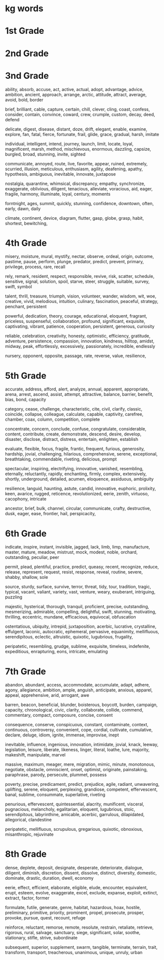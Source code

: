 # kg words

# 1st Grade

# 2nd Grade

# 3nd Grade

ability, absorb, accuse, act, active, actual, adopt, advantage, advice, ambition, ancient, approach, arrange, arctic, attitude, attract, average, avoid, bold, border

brief, brilliant, cable, capture, certain, chill, clever, cling, coast, confess, consider, contain, convince, coward, crew, crumple, custom, decay, deed, defend

delicate, digest, disease, distant, doze, drift, elegant, enable, examine, explore, fan, fatal, fierce, fortunate, frail, glide, grace, gradual, harsh, imitate

individual, intelligent, intend, journey, launch, limit, locate, loyal, magnificent, marsh, method, mischievous, enormous, dazzling, capsize, burgled, broad, stunning, invite, sighted

communicate, annoyed, route, live, favorite, appear, ruined, extremely, scurried, illusion, meticulous, enthusiasm, agility, deafening, apathy, hypothesis, ambiguous, inevitable, innovate, juxtapose

nostalgia, quarantine, whimsical, discrepancy, empathy, synchronize, exaggerate, oblivious, diligent, tenacious, alleviate, voracious, aid, eager, fragile, harmony, illuminate, loyal, century, moments

forntnight, ages, summit, quickly, stunning, confidence, downtown, often, early, dawn, daily

climate, continent, device, diagram, flutter, gasp, globe, grasp, habit, shortest, bewitching,

# 4th Grade

misery, moisture, mural, mystify, nectar, observe, ordeal, origin, outcome, pastime, pause, perform, plunge, predator, predict, prevent, primary, privilege, process, rare, recall

rely, remark, resident, respect, responsible, revive, risk, scatter, schedule, sensitive, signal, solution, spoil, starve, steer, struggle, suitable, survey, swift, symbol

talent, thrill, treasure, triumph, vision, volunteer, wander, wisdom, wit, woe, creative, vivid, melodious, intuition, culinary, fascination, peaceful, strategy, penchant, persistent

powerful, dedication, theory, courage, educational, eloquent, fragrant, priceless, suspenseful, collaboration, profound, significant, exquisite, captivating, vibrant, patience, cooperation, persistent, generous, curiosity

reliable, celebration, creativity, honesty, optimistic, efficiency, gratitude, adventure, persistence, compassion, innovation, kindness, hilltop, amidst, midway, peak, effortlessly, excessively, passionately, incredible, endlessly

nursery, opponent, opposite, passage, rate, reverse, value, resilience,

# 5th Grade

accurate, address, afford, alert, analyze, annual, apparent, appropriate, arena, arrest, ascend, assist, attempt, attractive, balance, barrier, benefit, bias, bond, capacity

category, cease, challenge, characteristic, cite, civil, clarify, classic, coincide, collapse, colleague, calculate, capable, captivity, carefree, chamber, coax, column, competition, complete

concentrate, concern, conclude, confuse, congratulate, considerable, content, contribute, create, demonstrate, descend, desire, develop, disaster, disclose, distract, distress, entertain, enlighten, establish

evaluate, flexible, focus, fragile, frantic, frequent, furious, generosity, hardship, jovial, challenging, hilarious, comprehensive, serene, exceptional, breathtaking, commendable, riveting, delicious, prompt

spectacular, inspiring, electrifying, innovative, vanished, resembling, eternally, reluctantly, rapidly, enchanting, firmly, complex, extensively, shortly, underground, detailed, acumen, eloquence, assiduous, ambiguity

resilience, languid, haunting, astute, candid, innovative, euphoric, prolixity, keen, avarice, rugged, reticence, revolutionized, eerie, zenith, virtuoso, cacophony, intricate

ancestor, brief, bulk, channel, circular, communicate, crafty, destructive, dusk, eager, ease, frontier, hail, perspicacity,

# 6th Grade

indicate, inspire, instant, invisible, jagged, lack, limb, limp, manufacture, master, mature, meadow, mistrust, mock, modest, noble, orchard, outstanding, peculiar, peer

permit, plead, plentiful, practice, predict, queasy, recent, recognize, reduce, release, represent, request, resist, response, reveal, routine, severe, shabby, shallow, sole

source, sturdy, surface, survive, terror, threat, tidy, tour, tradition, tragic, typical, vacant, valiant, variety, vast, venture, weary, exuberant, intriguing, puzzling

majestic, hysterical, thorough, tranquil, proficient, precise, outstanding, mesmerizing, admirable, compelling, delightful, swift, stunning, motivating, thrilling, eccentric, mundane, efficacious, equivocal, obfuscation

ostentatious, ubiquity, intrepid, juxtaposition, acerbic, lucrative, crystalline, effulgent, laconic, autocratic, ephemeral, pervasive, equanimity, mellifluous, serendipitous, eclectic, altruistic, quixotic, lugubrious, frugality,

peripatetic, resembling, grudge, sublime, exquisite, timeless, indefenite, expeditious, enrapturing, eons, intricate, emulating

# 7th Grade

abandon, abundant, access, accommodate, accumulate, adapt, adhere, agony, allegiance, ambition, ample, anguish, anticipate, anxious, apparel, appeal, apprehensive, arid, arrogant, awe

barren, beacon, beneficial, blunder, boisterous, boycott, burden, campaign, capacity, chronological, civic, clarity, collaborate, collide, commend, commentary, compact, composure, concise, consent

consequence, conserve, conspicuous, constant, contaminate, context, continuous, controversy, convenient, cope, cordial, cultivate, cumulative, declare, deluge, idiom, ignite, immense, improvise, inept

inevitable, influence, ingenious, innovation, intimidate, jovial, knack, leeway, legislation, leisure, liberate, likeness, linger, literal, loathe, lure, majority, makeshift, manipulate, marvel

massive, maximum, meager, mere, migration, mimic, minute, monotonous, negotiate, obstacle, omniscient, onset, optimist, originate, painstaking, paraphrase, parody, persecute, plummet, possess

poverty, precise, predicament, predict, prejudice, agile, radiant, unwavering, uplifting, serene, eloquent, perplexing, grandiose, competent, effervescent, banal, sublime, consummate, superlative, riveting

penurious, effervescent, quintessential, alacrity, munificent, visceral, pugnacious, melancholy, egalitarian, eloquent, lugubrious, stoic, serendipitous, labyrinthine, amicable, acerbic, garrulous, dilapidated, allegorical, clandestine

peripatetic, mellifluous, scrupulous, gregarious, quixotic, obnoxious, misanthropic, rejuvinate

# 8th Grade

dense, deplete, deposit, designate, desperate, deteriorate, dialogue, diligent, diminish, discretion, dissent, dissolve, distinct, diversity, domestic, dominate, drastic, duration, dwell, economy

eerie, effect, efficient, elaborate, eligible, elude, encounter, equivalent, erupt, esteem, evolve, exaggerate, excel, exclude, expanse, exploit, extinct, extract, factor, former

formulate, futile, generate, genre, habitat, hazardous, hoax, hostile, preliminary, primitive, priority, prominent, propel, prosecute, prosper, provoke, pursue, quest, recount, refuge

reinforce, reluctant, remorse, remote, resolute, restrain, retaliate, retrieve, rigorous, rural, salvage, sanctuary, siege, significant, solar, soothe, stationary, stifle, strive, subordinate

subsequent, superior, supplement, swarm, tangible, terminate, terrain, trait, transform, transport, treacherous, unanimous, unique, unruly, urban
